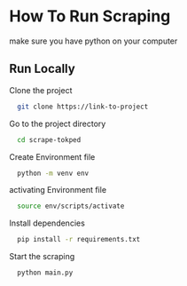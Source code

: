 # How To Run Scraping

make sure you have python on your computer

## Run Locally

Clone the project

```bash
  git clone https://link-to-project
```

Go to the project directory

```bash
  cd scrape-tokped
```

Create Environment file

```bash
  python -m venv env
```

activating Environment file

```bash
  source env/scripts/activate
```

Install dependencies

```bash
  pip install -r requirements.txt
```

Start the scraping

```bash
  python main.py
```
